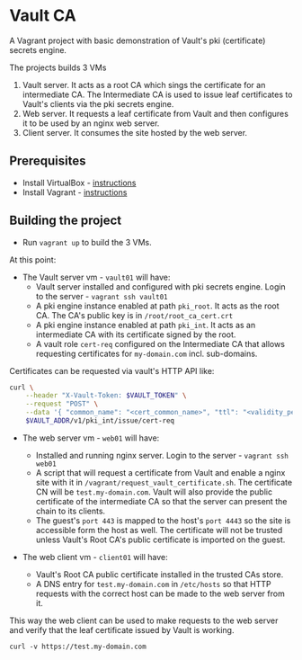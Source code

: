 # Vault CA

A Vagrant project with basic demonstration of Vault's pki (certificate) secrets engine.

The projects builds 3 VMs

1. Vault server. It acts as a root CA which sings the certificate for an intermediate CA. The Intermediate CA is used to issue leaf certificates to Vault's clients via the pki secrets engine.
2. Web server. It requests a leaf certificate from Vault and then configures it to be used by an nginx web server.
3. Client server. It consumes the site hosted by the web server.

## Prerequisites

* Install VirtualBox - [instructions](https://www.virtualbox.org/wiki/Downloads)
* Install Vagrant - [instructions](https://www.vagrantup.com/downloads.html)

## Building the project

* Run `vagrant up` to build the 3 VMs.

At this point:

* The Vault server vm - `vault01` will have: 
  * Vault server installed and configured with pki secrets engine. Login to the server - `vagrant ssh vault01`
  * A pki engine instance enabled at path `pki_root`. It acts as the root CA. The CA's public key is in `/root/root_ca_cert.crt`
  * A pki engine instance enabled at path `pki_int`. It acts as an intermediate CA with its certificate signed by the root.
  * A vault role `cert-req` configured on the Intermediate CA that allows requesting certificates for `my-domain.com` incl. sub-domains.

Certificates can be requested via vault's HTTP API like:

```bash
curl \
    --header "X-Vault-Token: $VAULT_TOKEN" \
    --request "POST" \
    --data '{ "common_name": "<cert_common_name>", "ttl": "<validity_period>" }' \
    $VAULT_ADDR/v1/pki_int/issue/cert-req
```

* The web server vm - `web01` will have:
  * Installed and running nginx server. Login to the server - `vagrant ssh web01`
  * A script that will request a certificate from Vault and enable a nginx site with it in `/vagrant/request_vault_certificate.sh`. The certificate CN will be `test.my-domain.com`. Vault will also provide the public certificate of the intermediate CA so that the server can present the chain to its clients.
  * The guest's `port 443` is mapped to the host's `port 4443` so the site is accessible form the host as well. The certificate will not be trusted unless Vault's Root CA's public certificate is imported on the guest.

* The web client vm - `client01` will have:
  * Vault's Root CA public certificate installed in the trusted CAs store.
  * A DNS entry for `test.my-domain.com` in `/etc/hosts` so that HTTP requests with the correct host can be made to the web server from it.

This way the web client can be used to make requests to the web server and verify that the leaf certificate issued by Vault is working.

`curl -v https://test.my-domain.com`